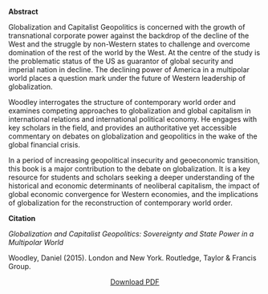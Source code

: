 <b>Abstract</b>

Globalization and Capitalist Geopolitics is concerned with the growth of transnational corporate power against the backdrop of the decline of the West and the struggle by non-Western states to challenge and overcome domination of the rest of the world by the West. At the centre of the study is the problematic status of the US as guarantor of global security and imperial nation in decline. The declining power of America in a multipolar world places a question mark under the future of Western leadership of globalization.

Woodley interrogates the structure of contemporary world order and examines competing approaches to globalization and global capitalism in international relations and international political economy. He engages with key scholars in the field, and provides an authoritative yet accessible commentary on debates on globalization and geopolitics in the wake of the global financial crisis.

In a period of increasing geopolitical insecurity and geoeconomic transition, this book is a major contribution to the debate on globalization. It is a key resource for students and scholars seeking a deeper understanding of the historical and economic determinants of neoliberal capitalism, the impact of global economic convergence for Western economies, and the implications of globalization for the reconstruction of contemporary world order.

<b>Citation</b>

<i>Globalization and Capitalist Geopolitics: Sovereignty and State Power in a Multipolar World</i>

Woodley, Daniel (2015). London and New York. Routledge, Taylor & Francis Group.

<div style="text-align:center">
<a href="https://bnarchives.yorku.ca/532/2/woodley_2015_globalization_and_capitalist_geopolitics.pdf">Download PDF</a>
</div>


